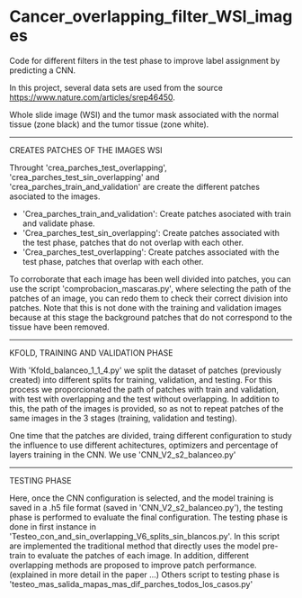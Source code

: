 # Cancer_overlapping_filter_WSI_images

Code for different filters in the test phase to improve label assignment by predicting a CNN.

In this project, several data sets are used from the source https://www.nature.com/articles/srep46450.

Whole slide image (WSI) and the tumor mask associated with the normal tissue (zone black) and the tumor tissue (zone white). 

----------------------------------
CREATES PATCHES OF THE IMAGES WSI

Throught 'crea_parches_test_overlapping', 'crea_parches_test_sin_overlapping' and 'crea_parches_train_and_validation' are create the different patches asociated to the images. 
  - 'Crea_parches_train_and_validation': Create patches asociated with train and validate phase. 
  - 'Crea_parches_test_sin_overlapping': Create patches associated with the test phase, patches that do not overlap with each other.
  - 'Crea_parches_test_overlapping': Create patches associated with the test phase, patches that overlap with each other.
  
   To corroborate that each image has been well divided into patches, you can use the script 'comprobacion_mascaras.py', where selecting the path of the patches of an image, you can redo them to check their correct division into patches. 
   Note that this is not done with the training and validation images because at this stage the background patches that do not correspond to the tissue have been removed.
   
-------------------------------------------------
KFOLD, TRAINING AND VALIDATION PHASE

With 'Kfold_balanceo_1_1_4.py' we split the dataset of patches (previously created) into different splits for training, validation, and testing.
For this process we proporcionated the path of patches with train and validation, with test with overlapping and the test without overlapping. In addition to this, the path of the images is provided, so as not to repeat patches of the same images in the 3 stages (training, validation and testing). 

One time that the patches are divided, traing different configuration to study the influence to use different achitectures, optimizers and percentage of layers training in the CNN. We use 'CNN_V2_s2_balanceo.py'

---------------------------------------------
TESTING PHASE

Here, once the CNN configuration is selected, and the model training is saved in a .h5 file format (saved in 'CNN_V2_s2_balanceo.py'), the testing phase is performed to evaluate the final configuration. The testing phase is done in first instance in 'Testeo_con_and_sin_overlapping_V6_splits_sin_blancos.py'. 
In this script are implemented the traditional method that directly uses the model pre-train to evaluate the patches of each image. In addition, different overlapping methods are proposed to improve patch performance. (explained in more detail in the paper ...)
Others script to testing phase is 'testeo_mas_salida_mapas_mas_dif_parches_todos_los_casos.py'
